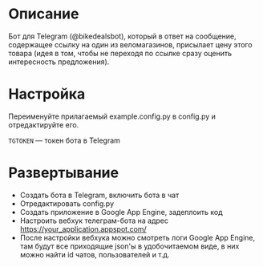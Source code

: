 # Описание
Бот для Telegram (@bikedealsbot), который в ответ на сообщение, содержащее ссылку на один из веломагазинов, присылает цену этого товара (идея в том, чтобы не переходя по ссылке сразу оценить интересность предложения).

# Настройка
Переименуйте прилагаемый example.config.py в config.py и отредактируйте его.

`TGTOKEN` — токен бота в Telegram

# Развертывание
* Создать бота в Telegram, включить бота в чат
* Отредактировать config.py
* Создать приложение в Google App Engine, задеплоить код
* Настроить вебхук телеграм-бота на адрес https://your_application.appspot.com/
* После настройки вебхука можно смотреть логи Google App Engine, там будут все приходящие json'ы в удобочитаемом виде, в них можно найти id чатов, пользователей и т.д.